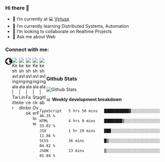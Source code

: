 ### Hi there 👋

- 🔭 I’m currently at 💻 [Virtusa](https://www.virtusa.com/) 
- 🌱 I’m currently learning Distributed Systems, Automation
- 👯 I’m looking to collaborate on Realtime Projects
- 💬 Ask me about Web
<!-- - 🤔 I’m looking for help with ... -->
<!-- - 📫 How to reach me: ... -->
<!-- - 😄 Pronouns: ... -->
<!-- - ⚡ Fun fact: ... -->



### Connect with me:

[<img align="left" alt="KeshavLingala" width="22px" src="https://raw.githubusercontent.com/iconic/open-iconic/master/svg/globe.svg" />][website]
[<img align="left" alt="Keshavlingala | Twitter" width="22px" src="https://cdn.jsdelivr.net/npm/simple-icons@v3/icons/twitter.svg" />][twitter]
[<img align="left" alt="keshavlingala | LinkedIn" width="22px" src="https://cdn.jsdelivr.net/npm/simple-icons@v3/icons/linkedin.svg" />][linkedin]
[<img align="left" alt="keshavlingala | Facebook" width="22px" src="https://cdn.jsdelivr.net/npm/simple-icons@3.4.1/icons/facebook.svg" />][Facebook]
[<img align="left" alt="Keshavlingala | StackOverFlow" width="22px" src="https://cdn.jsdelivr.net/npm/simple-icons@3.4.1/icons/stackoverflow.svg" />][StackOverFlow]
[<img align="left" alt="keshavlingala | gitlab" width="22px" src="https://cdn.jsdelivr.net/npm/simple-icons@3.4.1/icons/gitlab.svg" />][gitlab]
<br/><br/>

### Github Stats
![Github Stats](https://github-readme-stats.vercel.app/api?username=keshavlingala&show_icons=true&theme=dracula)


[website]: https://keshavlingala.github.io
[twitter]: https://twitter.com/keshavlingala
[linkedin]: https://www.linkedin.com/in/keshavlingala
[Facebook]: https://www.facebook.com/keshavlingala
[StackOverFlow]: https://stackoverflow.com/users/10281472/keshav-reddy
[gitlab]: https://gitlab.com/keshavlingala

📊 **Weekly development breakdown**

<!--START_SECTION:waka-->
```text
TypeScript   5 hrs 50 mins   ███████████▓░░░░░░░░░░░░░   46.35 % 
HTML         4 hrs 9 mins    ████████▒░░░░░░░░░░░░░░░░   33.02 % 
JSX          1 hr 29 mins    ███░░░░░░░░░░░░░░░░░░░░░░   11.86 % 
SCSS         36 mins         █▒░░░░░░░░░░░░░░░░░░░░░░░   04.82 % 
JSON         13 mins         ▒░░░░░░░░░░░░░░░░░░░░░░░░   01.84 % 
```
<!--END_SECTION:waka-->
